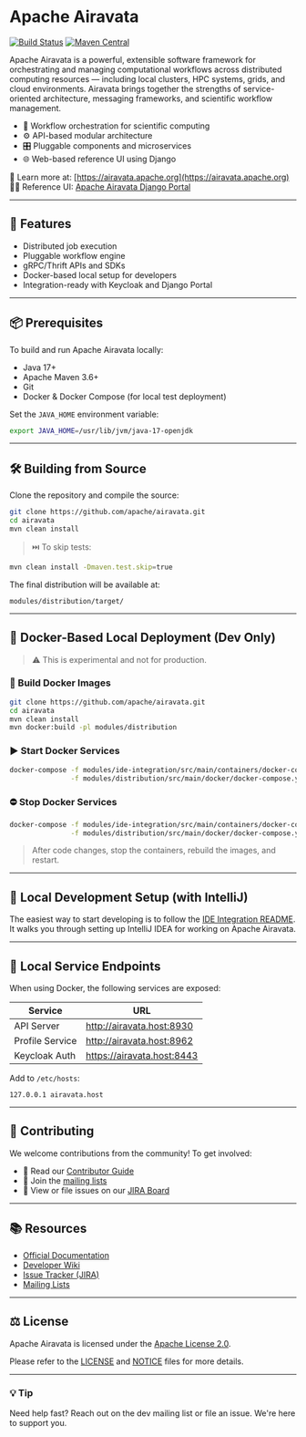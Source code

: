 # Apache Airavata

[![Build Status](https://travis-ci.org/apache/airavata.svg?branch=master)](https://travis-ci.org/apache/airavata)
[![Maven Central](https://maven-badges.herokuapp.com/maven-central/org.apache.airavata/airavata/badge.svg)](http://search.maven.org/#search%7Cga%7C1%7Cg%3A%22org.apache.airavata%22)

Apache Airavata is a powerful, extensible software framework for orchestrating and managing computational workflows across distributed computing resources — including local clusters, HPC systems, grids, and cloud environments. Airavata brings together the strengths of service-oriented architecture, messaging frameworks, and scientific workflow management.

- 🧠 Workflow orchestration for scientific computing
- ⚙️ API-based modular architecture
- 🎛️ Pluggable components and microservices
- 🌐 Web-based reference UI using Django

📘 Learn more at: [https://airavata.apache.org](https://airavata.apache.org)  
🧑‍💻 Reference UI: [Apache Airavata Django Portal](https://github.com/apache/airavata-django-portal)

---

## 🚀 Features

- Distributed job execution
- Pluggable workflow engine
- gRPC/Thrift APIs and SDKs
- Docker-based local setup for developers
- Integration-ready with Keycloak and Django Portal

---

## 📦 Prerequisites

To build and run Apache Airavata locally:

- Java 17+
- Apache Maven 3.6+
- Git
- Docker & Docker Compose (for local test deployment)

Set the `JAVA_HOME` environment variable:

```bash
export JAVA_HOME=/usr/lib/jvm/java-17-openjdk
```

---

## 🛠️ Building from Source

Clone the repository and compile the source:

```bash
git clone https://github.com/apache/airavata.git
cd airavata
mvn clean install
```

> ⏭️ To skip tests:

```bash
mvn clean install -Dmaven.test.skip=true
```

The final distribution will be available at:

```
modules/distribution/target/
```

---

## 🐳 Docker-Based Local Deployment (Dev Only)

> ⚠️ This is experimental and not for production.

### 🧱 Build Docker Images

```bash
git clone https://github.com/apache/airavata.git
cd airavata
mvn clean install
mvn docker:build -pl modules/distribution
```

### ▶️ Start Docker Services

```bash
docker-compose -f modules/ide-integration/src/main/containers/docker-compose.yml \
               -f modules/distribution/src/main/docker/docker-compose.yml up
```

### ⛔ Stop Docker Services

```bash
docker-compose -f modules/ide-integration/src/main/containers/docker-compose.yml \
               -f modules/distribution/src/main/docker/docker-compose.yml down
```

> After code changes, stop the containers, rebuild the images, and restart.

---

## 🧪 Local Development Setup (with IntelliJ)

The easiest way to start developing is to follow the [IDE Integration README](./modules/ide-integration/README.md). It walks you through setting up IntelliJ IDEA for working on Apache Airavata.

---

## 🔗 Local Service Endpoints

When using Docker, the following services are exposed:

| Service            | URL                                |
|--------------------|-------------------------------------|
| API Server         | http://airavata.host:8930          |
| Profile Service    | http://airavata.host:8962          |
| Keycloak Auth      | https://airavata.host:8443         |

Add to `/etc/hosts`:

```text
127.0.0.1 airavata.host
```

---

## 🤝 Contributing

We welcome contributions from the community! To get involved:

- 📄 Read our [Contributor Guide](http://airavata.apache.org/get-involved.html)
- 📧 Join the [mailing lists](https://airavata.apache.org/mailing-list.html)
- 🐛 View or file issues on our [JIRA Board](https://issues.apache.org/jira/projects/AIRAVATA)

---

## 📚 Resources

- [Official Documentation](https://docs.airavata.org/en/master/)
- [Developer Wiki](https://cwiki.apache.org/confluence/display/AIRAVATA)
- [Issue Tracker (JIRA)](https://issues.apache.org/jira/projects/AIRAVATA)
- [Mailing Lists](https://airavata.apache.org/mailing-list.html)

---

## ⚖️ License

Apache Airavata is licensed under the [Apache License 2.0](http://www.apache.org/licenses/LICENSE-2.0).

Please refer to the [LICENSE](./LICENSE) and [NOTICE](./NOTICE) files for more details.

---

### 💡 Tip

Need help fast? Reach out on the dev mailing list or file an issue. We're here to support you.
